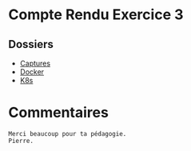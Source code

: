 # Compte Rendu Exercice 3

## Dossiers
- [Captures](https://github.com/pcloudf/exo3/tree/main/Captures)
- [Docker](https://github.com/pcloudf/exo3/tree/main/Docker)
- [K8s](https://github.com/pcloudf/exo3/tree/main/Kubernetes)

# Commentaires
```
Merci beaucoup pour ta pédagogie. 
Pierre.
```